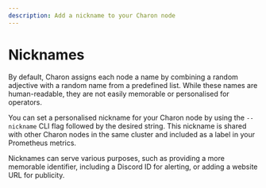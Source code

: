 ```yaml
---
description: Add a nickname to your Charon node
---
```


# Nicknames

By default, Charon assigns each node a name by combining a random adjective with a random name from a predefined list. While these names are human-readable, they are not easily memorable or personalised for operators.

You can set a personalised nickname for your Charon node by using the `--nickname` CLI flag followed by the desired string. This nickname is shared with other Charon nodes in the same cluster and included as a label in your Prometheus metrics.

Nicknames can serve various purposes, such as providing a more memorable identifier, including a Discord ID for alerting, or adding a website URL for publicity.





